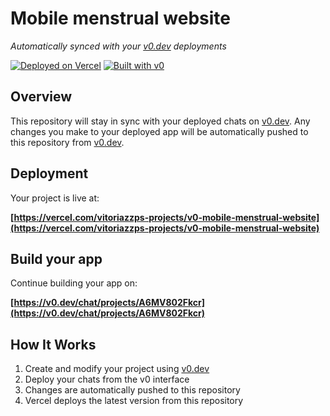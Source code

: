 # Mobile menstrual website

*Automatically synced with your [v0.dev](https://v0.dev) deployments*

[![Deployed on Vercel](https://img.shields.io/badge/Deployed%20on-Vercel-black?style=for-the-badge&logo=vercel)](https://vercel.com/vitoriazzps-projects/v0-mobile-menstrual-website)
[![Built with v0](https://img.shields.io/badge/Built%20with-v0.dev-black?style=for-the-badge)](https://v0.dev/chat/projects/A6MV802Fkcr)

## Overview

This repository will stay in sync with your deployed chats on [v0.dev](https://v0.dev).
Any changes you make to your deployed app will be automatically pushed to this repository from [v0.dev](https://v0.dev).

## Deployment

Your project is live at:

**[https://vercel.com/vitoriazzps-projects/v0-mobile-menstrual-website](https://vercel.com/vitoriazzps-projects/v0-mobile-menstrual-website)**

## Build your app

Continue building your app on:

**[https://v0.dev/chat/projects/A6MV802Fkcr](https://v0.dev/chat/projects/A6MV802Fkcr)**

## How It Works

1. Create and modify your project using [v0.dev](https://v0.dev)
2. Deploy your chats from the v0 interface
3. Changes are automatically pushed to this repository
4. Vercel deploys the latest version from this repository
